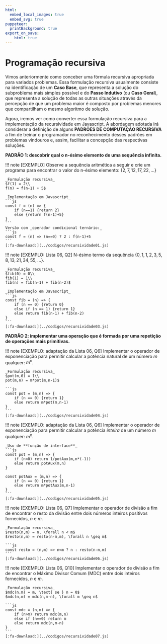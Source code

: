 ```yaml
---
html:
  embed_local_images: true
  embed_svg: true
puppeteer: 
  printBackground: true
export_on_save:
    html: true
---
```

<!-- 27 -->

# Programação recursiva

Vimos anteriormente como conceber uma fórmula recursiva apropriada para variados problemas. Essa formulação recursiva usualmente consiste na identificação de um **Caso Base**, que representa a solução do subproblema mais simples possível e do **Passo Indutivo** (ou **Caso Geral**), que representa a solução de todas as outras situações através da percepção de que um problema maior é composto por problemas menores que compartilham o mesmo algoritmo de solução.

Agora, iremos ver como converter essa formulação recursiva para a implementação da recursividade em Javascript. A abordagem adotada irá considerar a definição de alguns **PADRÕES DE COMPUTAÇÃO RECURSIVA** a fim de treinar o programador no reconhecimento desses padrões em problemas vindouros e, assim, facilitar a concepção das respectivas soluções.

**PADRÃO 1: descobrir qual o n-ésimo elemento de uma sequência infinita.**

!!! note [EXEMPLO] Observe a sequência aritmética a seguir e crie um programa para encontrar o valor do n-ésimo elemento: $\{2,7,12,17,22,...\}$

    _Formulação recursiva_
    $f(1) = 2\\
    f(n) = f(n-1) + 5$

    _Implementação em Javascript_
    ```js
    const f = (n) => {
        if (n==1) {return 2}
        else {return f(n-1)+5}
    }
    ```
    Versão com _operador condicional ternário:_ 
    ```js
    const f = (n) => (n==0) ? 2 : f(n-1)+5
    ```
    [:fa-download:](../codigos/recursividade01.js)

!!! note [EXEMPLO: Lista 06, Q2] N-ésimo termo da sequência $\{0, 1, 1, 2, 3, 5, 8, 13, 21, 34, 55, ...\}$.

    _Formulação recursiva_
    $fib(0) = 0\\
    fib(1) = 1\\
    fib(n) = fib(n-1) + fib(n-2)$

    _Implementação em Javascript_
    ```js
    const fib = (n) => {
        if (n == 0) {return 0} 
        else if (n == 1) {return 1} 
        else return fib(n-1) + fib(n-2)
    }
    ```
    [:fa-download:](../codigos/recursividade03.js)

**PADRÃO 2: implementar uma operação que é formada por uma repetição de operações mais primitivas.**

!!! note [EXEMPLO: adaptação da Lista 06, Q6] Implementar o operador de exponenciação para permitir calcular a potência natural de um número $m$ qualquer: $m^n$.

    _Formulação recursiva_
    $pot(m,0) = 1\\
    pot(m,n) = m*pot(m,n-1)$

    ```js
    const pot = (m,n) => {
        if (n == 0) {return 1} 
        else return m*pot(m,n-1)
    }
    ```
    [:fa-download:](../codigos/recursividade04.js)

!!! note [EXEMPLO: adaptação da Lista 06, Q6] Implementar o operador de exponenciação para permitir calcular a potência _inteira_ de um número $m$ qualquer: $m^n$.

    _Uso de **função de interface**_
    ```js
    const pot = (m,n) => {
        if (n<0) return 1/potAux(m,n*(-1))
        else return potAux(m,n)
    }

    const potAux = (m,n) => {
        if (n == 0) {return 1} 
        else return m*potAux(m,n-1)
    }
    ```
    [:fa-download:](../codigos/recursividade05.js)

!!! note [EXEMPLO: Lista 06, Q7] Implementar o operador de divisão a fim de encontrar o resto da divisão entre dois números inteiros positivos fornecidos, $n$ e $m$. 

    _Formulação recursiva_
    $resto(n,m) = n, \forall n < m$
    $resto(n,m) = resto(n-m,m), \forall n \geq m$

    ```js
    const resto = (n,m) => n<m ? n : resto(n-m,m)
    ```
    [:fa-download:](../codigos/recursividade06.js)

!!! note [EXEMPLO: Lista 06, Q10] Implementar o operador de divisão a fim de encontrar o Máximo Divisor Comum (MDC) entre dois inteiros fornecidos, $n$ e $m$.

    _Formulação recursiva_
    $mdc(n,m) = m, \text{ se } n = 0$
    $mdc(n,m) = mdc(n,m-n), \forall m \geq n$

    ```js
    const mdc = (n,m) => {
        if (n>m) return mdc(m,n)
        else if (n==0) return m
        else return mdc(n,m-n)
    }
    ```
    [:fa-download:](../codigos/recursividade07.js)